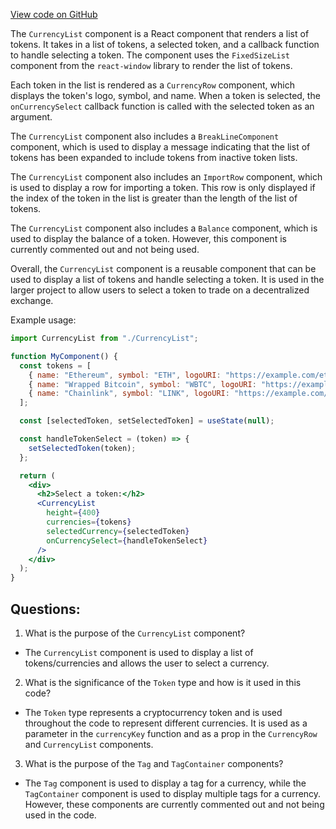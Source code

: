 [View code on GitHub](zoo-labs/zoo/blob/master/core/src/modals/BridgeSearchModal/CurrencyList.tsx)

The `CurrencyList` component is a React component that renders a list of tokens. It takes in a list of tokens, a selected token, and a callback function to handle selecting a token. The component uses the `FixedSizeList` component from the `react-window` library to render the list of tokens. 

Each token in the list is rendered as a `CurrencyRow` component, which displays the token's logo, symbol, and name. When a token is selected, the `onCurrencySelect` callback function is called with the selected token as an argument. 

The `CurrencyList` component also includes a `BreakLineComponent` component, which is used to display a message indicating that the list of tokens has been expanded to include tokens from inactive token lists. 

The `CurrencyList` component also includes an `ImportRow` component, which is used to display a row for importing a token. This row is only displayed if the index of the token in the list is greater than the length of the list of tokens. 

The `CurrencyList` component also includes a `Balance` component, which is used to display the balance of a token. However, this component is currently commented out and not being used. 

Overall, the `CurrencyList` component is a reusable component that can be used to display a list of tokens and handle selecting a token. It is used in the larger project to allow users to select a token to trade on a decentralized exchange. 

Example usage:

```jsx
import CurrencyList from "./CurrencyList";

function MyComponent() {
  const tokens = [
    { name: "Ethereum", symbol: "ETH", logoURI: "https://example.com/eth.png" },
    { name: "Wrapped Bitcoin", symbol: "WBTC", logoURI: "https://example.com/wbtc.png" },
    { name: "Chainlink", symbol: "LINK", logoURI: "https://example.com/link.png" },
  ];

  const [selectedToken, setSelectedToken] = useState(null);

  const handleTokenSelect = (token) => {
    setSelectedToken(token);
  };

  return (
    <div>
      <h2>Select a token:</h2>
      <CurrencyList
        height={400}
        currencies={tokens}
        selectedCurrency={selectedToken}
        onCurrencySelect={handleTokenSelect}
      />
    </div>
  );
}
```
## Questions: 
 1. What is the purpose of the `CurrencyList` component?
- The `CurrencyList` component is used to display a list of tokens/currencies and allows the user to select a currency.

2. What is the significance of the `Token` type and how is it used in this code?
- The `Token` type represents a cryptocurrency token and is used throughout the code to represent different currencies. It is used as a parameter in the `currencyKey` function and as a prop in the `CurrencyRow` and `CurrencyList` components.

3. What is the purpose of the `Tag` and `TagContainer` components?
- The `Tag` component is used to display a tag for a currency, while the `TagContainer` component is used to display multiple tags for a currency. However, these components are currently commented out and not being used in the code.
